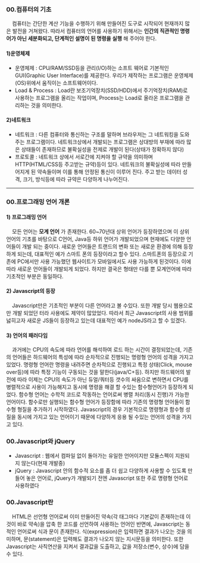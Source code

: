 ### 00.컴퓨터의 기초
&nbsp;&nbsp;&nbsp;&nbsp;컴퓨터는 간단한 계산 기능을 수행하기 위해 만들어진 도구로 시작되어 현재까지 많은 발전을 거쳐왔다. 따라서 컴퓨터의 언어를 사용하기 위해서는 __인간의 직관적인 명령어가 아닌 세분화되고, 단계적인 설명이 된 명령을 실행__ 해 주어야 한다.

#### 1)운영체제
* 운영체제 : CPU/RAM/SSD등을 관리(I/O)하는 소프트 웨어로 기본적인 GUI(Graphic User Interface)를 제공한다. 우리가 제작하는 프로그램은 운영체제(OS)위에서 움직이는 소프트웨어이다.
* Load & Process : Load란 보조기억장치(SSD/HDD)에서 주기억장치(RAM)로 사용하는 프로그램을 올리는 작업이며, Process는 Load로 올라온 프로그램을 관리하는 것을 의미한다.

#### 2)네트워크 
* 네트워크 : 다른 컴퓨터와 통신하는 구조를 말하며 브라우저는 그 네트워킹을 도와주는 프로그램이다. 네트워크상에서 개발되는 프로그램은 상대방의 부재에 따라 많은 상태들이 존재하므로 불확실성을 전제로 개발이 된다(상태가 정확하지 않다)
* 프로토콜 : 네트워크 상에서 서로간에 지켜야 할 규약을 의미하며 HTTP(HTML/CSS등 주고받는 규약)등이 있다. 네트워크의 불확실성에 따라 만들어지게 된 약속들이며 이를 통해 안정된 통신이 이루어 진다. 주고 받는 데이터 성격, 크기, 방식등에 따라 규약은 다양하게 나누어진다.
-----------------------------------------------------------------------

### 00.프로그래밍 언어 개론
#### 1) 프로그래밍 언어
&nbsp;&nbsp;&nbsp;&nbsp;모든 언어는 __모계 언어__&nbsp;가 존재한다. 60~70년대 상위 언어가 등장하였으며 이 상위 언어의 기초를 바탕으로 C언어, Java등 하위 언어가 개발되었으며 현재에도 다양한 언어들이 개발 되는 중이다. 새로운 언어들은 트랜드의 변화 또는 새로운 환경에 의해 등장하게 되는데, 대표적인 예가 스마트 폰의 등장이라고 할수 있다. 스마트폰의 등장으로 기존에 PC에서만 사용 가능했던 웹사이트가 모바일에서도 사용 가능하게 된것이다. 이에 따라 새로운 언어들이 개발되게 되었다. 하지만 결국은 형태만 다를 뿐 모계언어에 따라 기초적인 부분은 동일하다.
#### 2) Javascript의 등장
&nbsp;&nbsp;&nbsp;&nbsp;Javascript만은 기초적인 부분이 다른 언어라고 볼 수있다. 또한 개발 당시 웹용으로만 개발 되었던 터라 사용에도 제약이 많았었다. 따라서 최근 Javascript의 사용 범위를 넗히고자 새로운 JS들이 등장하고 있는데 대표적인 예가 nodeJS라고 할 수 있겠다. 
#### 3) 언어의 패러다임
&nbsp;&nbsp;&nbsp;&nbsp;과거에는 CPU의 속도에 따라 언어를 해석하여 로드 하는 시간이 결정되었는데, 기존의 언어들은 하드웨어의 특성에 따라 순차적으로 진행되는 명령형 언어의 성격을 가지고 있었다. 명령형 언어란 명령을 내려주면 순차적으로 진행되고 특정 상태(Click, mouse over등)에 따라 특정 기능이 구동되는 것을 말한다(java/C+등). 하지만 하드웨어의 발전에 따라 이제는 CPU의 속도가 아닌 듀얼/쿼터등 갯수의 싸움으로 변하면서 CPU를 병렬적으로 사용이 가능해지고 동시에 명령을 해결 할 수있는 함수형언어가 등장하게 되었다. 함수형 언어는 수학적 코드로 작동하는 언어로써 병렬 처리(동시 진행)가 가능한 언어이다. 함수로만 실행되는 함수형 언어가 등장함에 따라 기존의 명령형 언어들이 함수형 형질을 추가하기 시작하였다. Javascript의 경우 기본적으로 명령형과 함수형 성질을 동시에 가지고 있는 언어이기 때문에 다양하게 응용 될 수있는 언어의 성격을 가지고 있다.

### 00.Javascript와 jQuery
* Javascript : 웹에서 컴파일 없이 돌아가는 유일한 언어이지만 모듈스펙이 지원되지 않는다(현재 개발중)
* jQuery : Javascript 안의 함수적 요소를 좀 더 쉽고 다양하게 사용할 수 있도록 만들어 놓은 언어로, jQuery가 개발되기 전엔 Javascript 또한 주로 명령형 언어로 사용하였다

### 00.Javascript란
&nbsp;&nbsp;&nbsp;&nbsp;HTML은 선언형 언어로써 이미 만들어진 약속(각 태그마다 기본값이 존재하는데 이것이 바로 약속)을 압축 한 코드를 선언하여 사용하는 언어인 반면에, Javascript는 동적인 언어로써 식과 문이 존재한다. 식(expression)은 입력하면 결과가 나오는 것을 의미하며, 문(statement)은 입력해도 결과가 나오지 않는 지시문등을 의미한다. 또한 Javascript는 사칙연산을 지켜서 결과값을 도출하고, 값을 저장소(변수, 상수)에 담을 수 있다. 